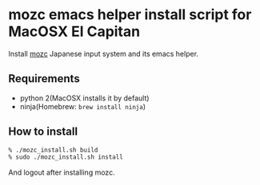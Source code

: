 # mozc emacs helper install script for MacOSX El Capitan

Install [mozc](https://github.com/google/mozc.git) Japanese input system and its emacs helper.

## Requirements

- python 2(MacOSX installs it by default)
- ninja(Homebrew: `brew install ninja`)

## How to install

```bash
% ./mozc_install.sh build
% sudo ./mozc_install.sh install
```

And logout after installing mozc.
